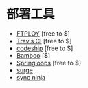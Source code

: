 # 部署工具


* [FTPLOY](http://ftploy.com/) [free to $]
* [Travis CI](http://docs.travis-ci.com/) [free to $]
* [codeship](https://codeship.com/) [free to $]
* [Bamboo](https://www.atlassian.com/software/bamboo/) [$]
* [Springloops](http://www.springloops.io/) [free to $]
* [surge](https://surge.sh/)
* [sync ninja](http://www.syncninja.com/)
